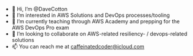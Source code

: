 - 👋 Hi, I’m @DaveCotton
- 👀 I’m interested in AWS Solutions and DevOps processes/tooling
- 🌱 I’m currently teaching through AWS Academy and prepping for the AWS DevOps Pro exam  
- 💞️ I’m looking to collaborate on AWS-related resiliency- / devops-related solutions
- 📫 You can reach me at caffeinatedcoder@icloud.com

<!---
DaveCotton/DaveCotton is a ✨ special ✨ repository because its `README.md` (this file) appears on your GitHub profile.
You can click the Preview link to take a look at your changes.
--->
